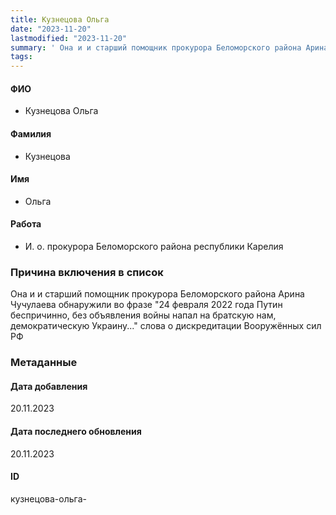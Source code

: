```yaml
---
title: Кузнецова Ольга
date: "2023-11-20"
lastmodified: "2023-11-20"
summary: ' Она и и старший помощник прокурора Беломорского района Арина Чучулаева обнаружили во фразе "24 февраля 2022 года Путин беспричинно, без объявления войны напал на братскую нам, демократическую Украину..." слова о дискредитации Вооружённых сил РФ'
tags: 
---
```

<!--# pp2-->
<!--## Фигурант-->
<!--### Личные данные-->
#### ФИО
- Кузнецова Ольга
#### Фамилия
- Кузнецова
#### Имя
- Ольга
#### Работа
- И. о. прокурора Беломорского района республики Карелия
### Причина включения в список
Она и и старший помощник прокурора Беломорского района Арина Чучулаева обнаружили во фразе "24 февраля 2022 года Путин беспричинно, без объявления войны напал на братскую нам, демократическую Украину..." слова о дискредитации Вооружённых сил РФ
### Метаданные
#### Дата добавления
20.11.2023
#### Дата последнего обновления
20.11.2023
#### ID
кузнецова-ольга-
<!--## END;-->

